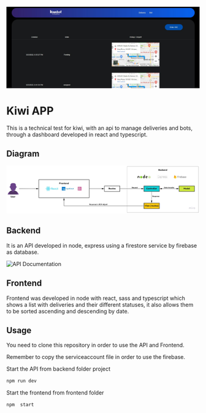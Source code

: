 ![App Screenshot](https://github.com/JulianMendezw/kiwi_app/blob/master/frontend/public/Screenshot_dashboard.jpg?raw=true)

# Kiwi APP

This is a technical test for kiwi, with an api to manage deliveries and bots, through a dashboard developed in react and typescript.

## Diagram

![App Screenshot](https://github.com/JulianMendezw/kiwi_app/blob/master/frontend/public/diagram.jpg?raw=true)


## Backend

It is an API developed in node, express using a firestore service by firebase as database.

![ API Documentation](https://documenter.getpostman.com/view/15831605/UVsTpMtc)


## Frontend

Frontend was developed in node with react, sass and typescript which shows a list with deliveries and their different statuses, it also allows them to be sorted ascending and descending by date.


## Usage

You need to clone this repository in order to use the API and Frontend.

Remember to copy the serviceaccount file in order to use the firebase.


Start the API from backend folder project

```bash
npm run dev
```

Start the frontend from frontend folder

```bash
npm  start
